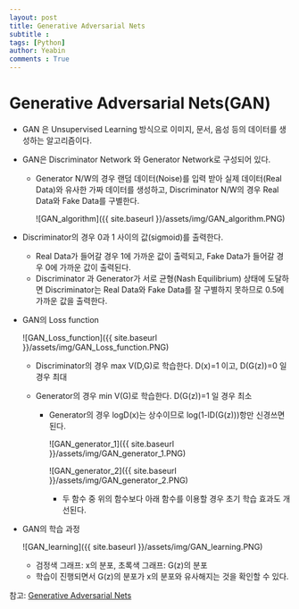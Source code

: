 ```yaml
---
layout: post
title: Generative Adversarial Nets
subtitle : 
tags: [Python]
author: Yeabin
comments : True
---
```




# Generative Adversarial Nets(GAN)

* GAN 은 Unsupervised Learning 방식으로 이미지, 문서, 음성 등의 데이터를 생성하는 알고리즘이다.

* GAN은 Discriminator Network 와 Generator Network로 구성되어 있다. 

  * Generator N/W의 경우 랜덤 데이터(Noise)를 입력 받아 실제 데이터(Real Data)와 유사한 가짜 데이터를 생성하고, Discriminator N/W의 경우 Real Data와 Fake Data를 구별한다.

    ![GAN_algorithm]({{ site.baseurl }}/assets/img/GAN_algorithm.PNG)

* Discriminator의 경우 0과 1 사이의 값(sigmoid)를 출력한다. 

  * Real Data가 들어갈 경우 1에 가까운 값이 출력되고, Fake Data가 들어갈 경우 0에 가까운 값이 출력된다.
  * Discriminator 과 Generator가 서로 균형(Nash Equilibrium) 상태에 도달하면 Discriminator는 Real Data와 Fake Data를 잘 구별하지 못하므로 0.5에 가까운 값을 출력한다.

* GAN의 Loss function

  ![GAN_Loss_function]({{ site.baseurl }}/assets/img/GAN_Loss_function.PNG)

  * Discriminator의 경우 max V(D,G)로 학습한다. D(x)=1 이고, D(G(z))=0 일 경우 최대

  * Generator의 경우 min V(G)로 학습한다. D(G(z))=1 일 경우 최소

    * Generator의 경우 logD(x)는 상수이므로 log(1-lD(G(z)))항만 신경쓰면 된다.

      ![GAN_generator_1]({{ site.baseurl }}/assets/img/GAN_generator_1.PNG)

      ![GAN_generator_2]({{ site.baseurl }}/assets/img/GAN_generator_2.PNG)

      * 두 함수 중 위의 함수보다 아래 함수를 이용할 경우 초기 학습 효과도 개선된다.

* GAN의 학습 과정

  ![GAN_learning]({{ site.baseurl }}/assets/img/GAN_learning.PNG)

  * 검정색 그래프: x의 분포, 초록색 그래프: G(z)의 분포
  * 학습이 진행되면서 G(z)의 분포가 x의 분포와 유사해지는 것을 확인할 수 있다.

참고: [Generative Adversarial Nets](https://papers.nips.cc/paper/5423-generative-adversarial-nets.pdf)